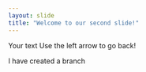 ```yaml
---
layout: slide
title: "Welcome to our second slide!"
---
```

Your text
Use the left arrow to go back!

I have created a branch
